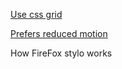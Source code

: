 [Use css grid ](https://www.youtube.com/watch?v=7kVeCqQCxlk)

[Prefers reduced motion](https://css-tricks.com/introduction-reduced-motion-media-query/)

How FireFox stylo works

